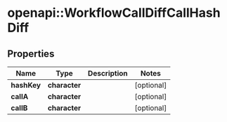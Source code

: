 # openapi::WorkflowCallDiffCallHashDiff


## Properties
Name | Type | Description | Notes
------------ | ------------- | ------------- | -------------
**hashKey** | **character** |  | [optional] 
**callA** | **character** |  | [optional] 
**callB** | **character** |  | [optional] 


